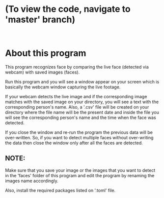 # (To view the code, navigate to 'master' branch)
<br>

# About this program
This program recognizes face by comparing the live face (detected via webcam) with saved images (faces).

Run this program and you will see a window appear on your screen which is basically the webcam window capturing the live footage.

If your webcam detects the live image and if the corresponding image matches with the saved image on your directory, you will see a text with the corresponding person's name. Also, a '.csv' file will be created on your directory where the file name will be the present date and inside the file you will see the corresponding person's name and the time when the face was detected.

If you close the window and re-run the program the previous data will be over-written. So, if you want to detect multiple faces without over-writing the data then close the window only after all the faces are detected.


## NOTE:
Make sure that you save your image or the images that you want to detect in the 'faces' folder of this program and edit the program by renaming the images name accordingly.

Also, install the required packages listed on '.toml' file.
